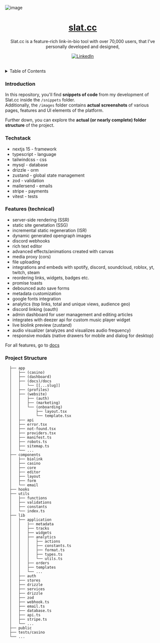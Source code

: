![image](https://github.com/user-attachments/assets/22fbdb42-f2cb-4324-8d61-39435530997d)

<p align="center">
  <a href="https://slat.cc/">
    <h1 align="center">slat.cc</h1>
  </a>
</p>

<p align="center">
Slat.cc is a feature-rich link-in-bio tool with over 70,000 users, that I’ve personally developed and designed,
</p>
<p align="center">
  <a href="https://www.linkedin.com/in/maria-nguyen-le">
    <img src="https://img.shields.io/badge/-MariaLe-blue?style=plastic-square&logo=Linkedin&logoColor=white&link=https://www.linkedin.com/in/maria-nguyen-le/" alt="LinkedIn" />
  </a>
</p>
<br/>

<!-- TABLE OF CONTENTS -->
<details>
  <summary>Table of Contents</summary>
  <ol>
    <li>
      <a href="#introduction">About The Project</a>
    </li>
    <li>
      <a href="#techstack">Getting Started</a>
    </li>
    <li><a href="#features-technical">Features</a></li>
    <li><a href="#project-structure">Project Structure</a></li>
  </ol>
</details

<hr />

### Introduction

In this repository, you'll find **snippets of code** from my development of Slat.cc inside the `/snippets` folder.  
Additionally, the `/images` folder contains **actual screenshots** of various pages, features and UI elements of the platform.

Further down, you can explore the **actual (or nearly complete) folder structure** of the project.

### Techstack

- nextjs 15 - framework
- typescript - language
- tailwindcss - css
- mysql - database
- drizzle - orm
- zustand - global state management
- zod - validation
- mailersend - emails
- stripe - payments
- vitest - tests

### Features (technical)

- server-side rendering (SSR)
- static site genetation (SSG)
- incremental static regeneration (ISR)
- dynamic generated opengraph images
- discord webhooks
- rich text editor
- advanced effects/animations created with canvas
- media proxy (cors)
- file uploading
- integrations and embeds with spotify, discord, soundcloud, roblox, yt, twitch, steam
- reordering links, widgets, badges etc.
- promise toasts
- debounced auto save forms
- metadata customization
- google fonts integration
- analytics (top links, total and unique views, audience geo)
- discord linking (oauth)
- admin dashboard for user management and editing articles
- integrates with deezer api for custom music player widget
- live biolink preview (zustand)
- audio visualizer (analyzes and visualizes audio frequency)
- responsive modals (native drawers for mobile and dialog for desktop)

For all features, go to [docs](https://slat.cc/docs)

### Project Structure

```
  ├── app
  │   ├── (casino)
  │   ├── (dashboard)
  │   ├── (docs)/docs
  │   │   └── [[...slug]]
  │   ├── (profiles)
  │   ├── (website)
  │   │   ├── (auth)
  │   │   ├── (marketing)
  │   │   └── (onboarding)
  │   │       ├── layout.tsx
  │   │       └── template.tsx
  │   ├── api
  │   ├── error.tsx
  │   ├── not-found.tsx
  │   ├── providers.tsx
  │   ├── manifest.ts
  │   ├── robots.ts
  │   ├── sitemap.ts
  │   └── ...
  ├── components
  │   ├── biolink
  │   ├── casino
  │   ├── core
  │   ├── editor
  │   ├── layout
  │   ├── form
  │   └── email
  ├── hooks
  ├── utils
  │   ├── functions
  │   ├── validations
  │   ├── constants
  │   └── index.ts
  ├── lib
  │   ├── application
  │   │   ├── metadata
  │   │   ├── tracks
  │   │   ├── widgets
  │   │   ├── analytics
  │   │   │   ├── actions
  │   │   │   ├── constants.ts
  │   │   │   ├── format.ts
  │   │   │   ├── types.ts
  │   │   │   └── utils.ts
  │   │   ├── orders
  │   │   ├── templates
  │   │   └── ...
  │   ├── auth
  │   ├── stores
  │   ├── drizzle
  │   ├── services
  │   ├── drizzle
  │   ├── zod
  │   ├── webhook.ts
  │   ├── email.ts
  │   ├── database.ts
  │   ├── api.ts
  │   ├── stripe.ts
  │   └── ...
  ├── public
  ├── tests/casino
  └── ...
```
